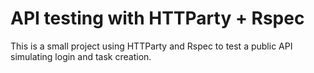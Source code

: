 # API testing with HTTParty + Rspec

This is a small project using HTTParty and Rspec to test a public API simulating login and task creation.